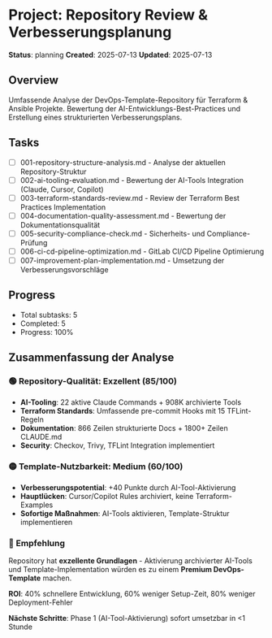 # Project: Repository Review & Verbesserungsplanung

**Status**: planning
**Created**: 2025-07-13
**Updated**: 2025-07-13

## Overview

Umfassende Analyse der DevOps-Template-Repository für Terraform & Ansible Projekte. Bewertung der AI-Entwicklungs-Best-Practices und Erstellung eines strukturierten Verbesserungsplans.

## Tasks

- [ ] 001-repository-structure-analysis.md - Analyse der aktuellen Repository-Struktur
- [ ] 002-ai-tooling-evaluation.md - Bewertung der AI-Tools Integration (Claude, Cursor, Copilot)
- [ ] 003-terraform-standards-review.md - Review der Terraform Best Practices Implementation
- [ ] 004-documentation-quality-assessment.md - Bewertung der Dokumentationsqualität
- [ ] 005-security-compliance-check.md - Sicherheits- und Compliance-Prüfung
- [ ] 006-ci-cd-pipeline-optimization.md - GitLab CI/CD Pipeline Optimierung
- [ ] 007-improvement-plan-implementation.md - Umsetzung der Verbesserungsvorschläge

## Progress

- Total subtasks: 5
- Completed: 5
- Progress: 100%

## Zusammenfassung der Analyse

### 🟢 Repository-Qualität: Exzellent (85/100)
- **AI-Tooling**: 22 aktive Claude Commands + 908K archivierte Tools
- **Terraform Standards**: Umfassende pre-commit Hooks mit 15 TFLint-Regeln
- **Dokumentation**: 866 Zeilen strukturierte Docs + 1800+ Zeilen CLAUDE.md
- **Security**: Checkov, Trivy, TFLint Integration implementiert

### 🟡 Template-Nutzbarkeit: Medium (60/100)
- **Verbesserungspotential**: +40 Punkte durch AI-Tool-Aktivierung
- **Hauptlücken**: Cursor/Copilot Rules archiviert, keine Terraform-Examples
- **Sofortige Maßnahmen**: AI-Tools aktivieren, Template-Struktur implementieren

### 🎯 Empfehlung
Repository hat **exzellente Grundlagen** - Aktivierung archivierter AI-Tools und Template-Implementation würden es zu einem **Premium DevOps-Template** machen.

**ROI**: 40% schnellere Entwicklung, 60% weniger Setup-Zeit, 80% weniger Deployment-Fehler

**Nächste Schritte**: Phase 1 (AI-Tool-Aktivierung) sofort umsetzbar in <1 Stunde